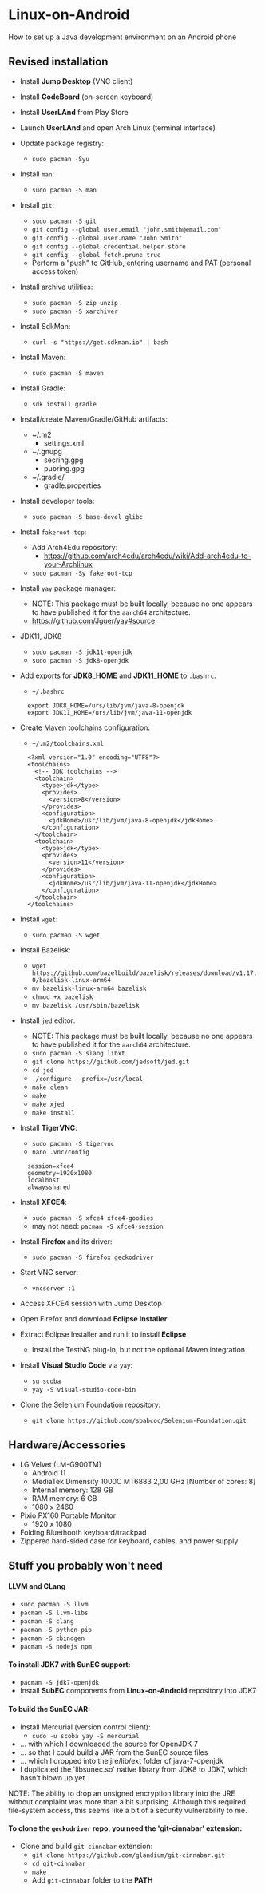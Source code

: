 # Linux-on-Android
How to set up a Java development environment on an Android phone

## Revised installation

* Install **Jump Desktop** (VNC client)
* Install **CodeBoard** (on-screen keyboard)
* Install **UserLAnd** from Play Store
* Launch **UserLAnd** and open Arch Linux (terminal interface)
* Update package registry:
  * `sudo pacman -Syu`
* Install `man`:
  * `sudo pacman -S man`
* Install `git`:
  * `sudo pacman -S git`
  * `git config --global user.email "john.smith@email.com"`
  * `git config --global user.name "John Smith"`
  * `git config --global credential.helper store`
  * `git config --global fetch.prune true`
  * Perform a "push" to GitHub, entering username and PAT (personal access token)
* Install archive utilities:
  * `sudo pacman -S zip unzip`
  * `sudo pacman -S xarchiver`
* Install SdkMan:
  * `curl -s "https://get.sdkman.io" | bash`
* Install Maven:
  * `sudo pacman -S maven`
* Install Gradle:
  * `sdk install gradle`
* Install/create Maven/Gradle/GitHub artifacts:
  * ~/.m2
    * settings.xml
  * ~/.gnupg
    * secring.gpg
    * pubring.gpg
  * ~/.gradle/
    * gradle.properties
* Install developer tools:
  * `sudo pacman -S base-devel glibc`
* Install `fakeroot-tcp`:
  * Add Arch4Edu repository: 
    * https://github.com/arch4edu/arch4edu/wiki/Add-arch4edu-to-your-Archlinux
  * `sudo pacman -Sy fakeroot-tcp`
* Install `yay` package manager:
  * NOTE: This package must be built locally, because no one appears to have published it for the `aarch64` architecture.
  * https://github.com/Jguer/yay#source
* JDK11, JDK8
  * `sudo pacman -S jdk11-openjdk`
  * `sudo pacman -S jdk8-openjdk`
* Add exports for **JDK8_HOME** and **JDK11_HOME** to `.bashrc`:
  * `~/.bashrc`
  ```
    export JDK8_HOME=/urs/lib/jvm/java-8-openjdk
    export JDK11_HOME=/urs/lib/jvm/java-11-openjdk
  ```
  
* Create Maven toolchains configuration:
  * `~/.m2/toolchains.xml`
  ```
    <?xml version="1.0" encoding="UTF8"?>
    <toolchains>
      <!-- JDK toolchains -->
      <toolchain>
        <type>jdk</type>
        <provides>
          <version>8</version>
        </provides>
        <configuration>
          <jdkHome>/usr/lib/jvm/java-8-openjdk</jdkHome>
        </configuration>
      </toolchain>
      <toolchain>
        <type>jdk</type>
        <provides>
          <version>11</version>
        </provides>
        <configuration>
          <jdkHome>/usr/lib/jvm/java-11-openjdk</jdkHome>
        </configuration>
      </toolchain>
    </toolchains>
  ```

* Install `wget`:
  * `sudo pacman -S wget`
* Install Bazelisk:
  * `wget https://github.com/bazelbuild/bazelisk/releases/download/v1.17.0/bazelisk-linux-arm64`
  * `mv bazelisk-linux-arm64 bazelisk`
  * `chmod +x bazelisk`
  * `mv bazelisk /usr/sbin/bazelisk`
* Install `jed` editor:
  * NOTE: This package must be built locally, because no one appears to have published it for the `aarch64` architecture.
  * `sudo pacman -S slang libxt`
  * `git clone https://github.com/jedsoft/jed.git`
  * `cd jed`
  * `./configure --prefix=/usr/local`
  * `make clean`
  * `make`
  * `make xjed`
  * `make install`
* Install **TigerVNC**:
  * `sudo pacman -S tigervnc`
  * `nano .vnc/config`
  ```
    session=xfce4
    geometry=1920x1080
    localhost
    alwaysshared
  ```
* Install **XFCE4**:
  * `sudo pacman -S xfce4 xfce4-goodies`
  * may not need: `pacman -S xfce4-session`
* Install **Firefox** and its driver:
  * `sudo pacman -S firefox geckodriver`
* Start VNC server:
  * `vncserver :1`
* Access XFCE4 session with Jump Desktop
* Open Firefox and download **Eclipse Installer**
* Extract Eclipse Installer and run it to install **Eclipse** 
  * Install the TestNG plug-in, but not the optional Maven integration
* Install **Visual Studio Code** via `yay`:
  * `su scoba`
  * `yay -S visual-studio-code-bin`


* Clone the Selenium Foundation repository:
  * `git clone https://github.com/sbabcoc/Selenium-Foundation.git`
  
## Hardware/Accessories

* LG Velvet (LM-G900TM)
  * Android 11
  * MediaTek Dimensity 1000C MT6883 2,00 GHz [Number of cores: 8]
  * Internal memory: 128 GB
  * RAM memory: 6 GB
  * 1080 x 2460
* Pixio PX160 Portable Monitor
  * 1920 x 1080
* Folding Bluethooth keyboard/trackpad
* Zippered hard-sided case for keyboard, cables, and power supply

## Stuff you probably won't need

#### LLVM and CLang
  * `sudo pacman -S llvm`
  * `pacman -S llvm-libs`
  * `pacman -S clang`
  * `pacman -S python-pip`
  * `pacman -S cbindgen`
  * `pacman -S nodejs npm`
  
#### To install JDK7 with SunEC support:
* `pacman -S jdk7-openjdk`
* Install **SubEC** components from **Linux-on-Android** repository into JDK7

#### To build the SunEC JAR:
* Install Mercurial (version control client):
  * `sudo -u scoba yay -S mercurial`
* ... with which I downloaded the source for OpenJDK 7
* ... so that I could build a JAR from the SunEC source files
* ... which I dropped into the jre/lib/ext folder of java-7-openjdk
* I duplicated the 'libsunec.so' native library from JDK8 to JDK7, which hasn't blown up yet.

NOTE: The ability to drop an unsigned encryption library into the JRE without complaint was more than a bit surprising. Although this required file-system access, this seems like a bit of a security vulnerability to me.

#### To clone the `geckodriver` repo, you need the 'git-cinnabar' extension:
* Clone and build `git-cinnabar` extension:
  * `git clone https://github.com/glandium/git-cinnabar.git`
  * `cd git-cinnabar`
  * `make`
  * Add `git-cinnabar` folder to the **PATH**
